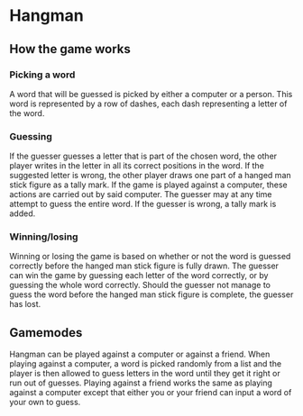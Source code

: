 # Hangman
## How the game works
### Picking a word
A word that will be guessed is picked by either a computer or a person. This word is represented by a row of dashes, each dash representing a letter of the word.
### Guessing
If the guesser guesses a letter that is part of the chosen word, the other player writes in the letter in all its correct positions in the word. If the suggested letter is wrong, the other player draws one part of a hanged man stick figure as a tally mark. If the game is played against a computer, these actions are carried out by said computer. The guesser may at any time attempt to guess the entire word. If the guesser is wrong, a tally mark is added.
### Winning/losing
Winning or losing the game is based on whether or not the word is guessed correctly before the hanged man stick figure is fully drawn. The guesser can win the game by guessing each letter of the word correctly, or by guessing the whole word correctly. Should the guesser not manage to guess the word before the hanged man stick figure is complete, the guesser has lost.
## Gamemodes
Hangman can be played against a computer or against a friend. When playing against a computer, a word is picked randomly from a list and the player is then allowed to guess letters in the word until they get it right or run out of guesses. Playing against a friend works the same as playing against a computer except that either you or your friend can input a word of your own to guess.